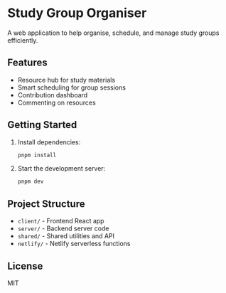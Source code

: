 # Study Group Organiser

A web application to help organise, schedule, and manage study groups efficiently.

## Features
- Resource hub for study materials
- Smart scheduling for group sessions
- Contribution dashboard
- Commenting on resources

## Getting Started

1. Install dependencies:
   ```bash
   pnpm install
   ```
2. Start the development server:
   ```bash
   pnpm dev
   ```

## Project Structure
- `client/` - Frontend React app
- `server/` - Backend server code
- `shared/` - Shared utilities and API
- `netlify/` - Netlify serverless functions

## License
MIT

